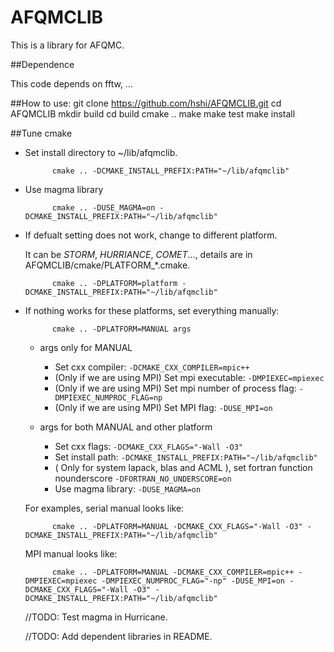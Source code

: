 # AFQMCLIB

This is a library for AFQMC.

##Dependence

This code depends on fftw, ...

##How to use:
    git clone https://github.com/hshi/AFQMCLIB.git
    cd AFQMCLIB
    mkdir build
    cd build
    cmake ..
    make
    make test
    make install


##Tune cmake
- Set install directory to ~/lib/afqmclib.

            cmake .. -DCMAKE_INSTALL_PREFIX:PATH="~/lib/afqmclib"

- Use magma library

            cmake .. -DUSE_MAGMA=on -DCMAKE_INSTALL_PREFIX:PATH="~/lib/afqmclib"

- If defualt setting does not work, change to different platform.

  It can be _STORM_, _HURRIANCE_, _COMET_..., details are in AFQMCLIB/cmake/PLATFORM_*.cmake.

            cmake .. -DPLATFORM=platform -DCMAKE_INSTALL_PREFIX:PATH="~/lib/afqmclib"

- If nothing works for these platforms, set everything manually:

            cmake .. -DPLATFORM=MANUAL args

  - args only for MANUAL
      - Set cxx compiler: `-DCMAKE_CXX_COMPILER=mpic++`
      - (Only if we are using MPI) Set mpi executable: `-DMPIEXEC=mpiexec`
      - (Only if we are using MPI) Set mpi number of process flag: `-DMPIEXEC_NUMPROC_FLAG=np`
      - (Only if we are using MPI) Set MPI flag: `-DUSE_MPI=on`

  - args for both MANUAL and other platform
      - Set cxx flags: `-DCMAKE_CXX_FLAGS="-Wall -O3"`
      - Set install path: `-DCMAKE_INSTALL_PREFIX:PATH="~/lib/afqmclib"`
      - ( Only for system lapack, blas and ACML ), set fortran function nounderscore `-DFORTRAN_NO_UNDERSCORE=on`
      - Use magma library: `-DUSE_MAGMA=on`

  For examples, serial manual looks like:

            cmake .. -DPLATFORM=MANUAL -DCMAKE_CXX_FLAGS="-Wall -O3" -DCMAKE_INSTALL_PREFIX:PATH="~/lib/afqmclib"

  MPI manual looks like:

            cmake .. -DPLATFORM=MANUAL -DCMAKE_CXX_COMPILER=mpic++ -DMPIEXEC=mpiexec -DMPIEXEC_NUMPROC_FLAG="-np" -DUSE_MPI=on -DCMAKE_CXX_FLAGS="-Wall -O3" -DCMAKE_INSTALL_PREFIX:PATH="~/lib/afqmclib"

  //TODO: Test magma in Hurricane.

  //TODO: Add dependent libraries in README.
